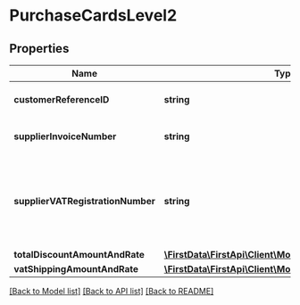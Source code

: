 # PurchaseCardsLevel2

## Properties
Name | Type | Description | Notes
------------ | ------------- | ------------- | -------------
**customerReferenceID** | **string** | Customer Code/Customer Reference ID | [optional] 
**supplierInvoiceNumber** | **string** | Purchase Identifier/Merchant related data | [optional] 
**supplierVATRegistrationNumber** | **string** | Merchant VAT registration/Single Business Reference Number/Merchant Tax ID or Corporation VAT Number | [optional] 
**totalDiscountAmountAndRate** | [**\FirstData\FirstApi\Client\Model\AdditionalAmountRate**](AdditionalAmountRate.md) |  | [optional] 
**vatShippingAmountAndRate** | [**\FirstData\FirstApi\Client\Model\AdditionalAmountRate**](AdditionalAmountRate.md) |  | [optional] 

[[Back to Model list]](../README.md#documentation-for-models) [[Back to API list]](../README.md#documentation-for-api-endpoints) [[Back to README]](../README.md)



